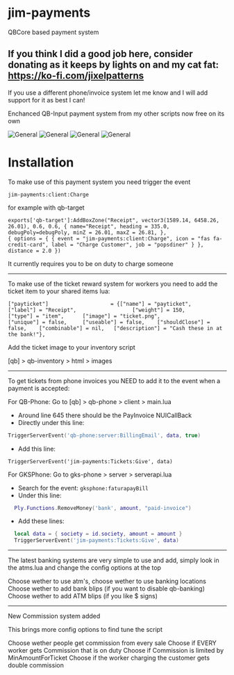# jim-payments
QBCore based payment system

If you think I did a good job here, consider donating as it keeps by lights on and my cat fat:
https://ko-fi.com/jixelpatterns
--------------

If you use a different phone/invoice system let me know and I will add support for it as best I can!

Enchanced QB-Input payment system from my other scripts now free on its own

![General](https://i.imgur.com/37d2mE3.jpeg) ![General](https://i.imgur.com/AIdXzxX.jpeg)
![General](https://i.imgur.com/RYADcI2.jpeg) ![General](https://i.imgur.com/ICbQyeQ.jpeg)
# Installation

To make use of this payment system you need trigger the event

```jim-payments:client:Charge```

for example with qb-target
```
exports['qb-target']:AddBoxZone("Receipt", vector3(1589.14, 6458.26, 26.01), 0.6, 0.6, { name="Receipt", heading = 335.0, debugPoly=debugPoly, minZ = 26.01, maxZ = 26.81, }, 
{ options = { { event = "jim-payments:client:Charge", icon = "fas fa-credit-card", label = "Charge Customer", job = "popsdiner" } }, distance = 2.0	})
```
It currently requires you to be on duty to charge someone

--------------

To make use of the ticket reward system for workers you need to add the ticket item to your shared items lua:
```
["payticket"] 					 = {["name"] = "payticket", 				["label"] = "Receipt", 	     			["weight"] = 150, 		["type"] = "item", 		["image"] = "ticket.png", 				["unique"] = false,   	["useable"] = false,    ["shouldClose"] = false,    ["combinable"] = nil,   ["description"] = "Cash these in at the bank!"},	
```

Add the ticket image to your inventory script

[qb] > qb-inventory > html > images

--------------
To get tickets from phone invoices you NEED to add it to the event when a payment is accepted:

For QB-Phone:
Go to [qb] > qb-phone > client > main.lua
- Around line 645 there should be the PayInvoice NUICallBack
- Directly under this line:
```lua
TriggerServerEvent('qb-phone:server:BillingEmail', data, true)
```

- Add this line:
```
TriggerServerEvent('jim-payments:Tickets:Give', data)
```

For GKSPhone:
Go to gks-phone > server > serverapi.lua

- Search for the event: ```gksphone:faturapayBill```
- Under this line:
```lua
  Ply.Functions.RemoveMoney('bank', amount, "paid-invoice")
```

- Add these lines:
```lua
  local data = { society = id.society, amount = amount }
  TriggerServerEvent('jim-payments:Tickets:Give', data)
```

--------------

The latest banking systems are very simple to use and add,
simply look in the atms.lua and change the config options at the top

Choose wether to use atm's, choose wether to use banking locations
Choose wether to add bank blips (if you want to disable qb-banking)
Choose wether to add ATM blips (if you like $ signs)


--------------

New Commission system added

This brings more config options to find tune the script

Choose wether people get commission from every sale
Choose if EVERY worker gets Commission that is on duty
Choose if Commission is limited by MinAmountForTicket
Choose if the worker charging the customer gets double commission
